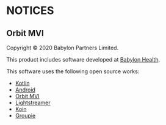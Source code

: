 # NOTICES

## Orbit MVI

Copyright &copy; 2020 Babylon Partners Limited.

This product includes software developed at [Babylon Health](http://www.babylonhealth.com/).

This software uses the following open source works:

- [Kotlin](https://github.com/JetBrains/kotlin)
- [Android](https://developer.android.com)
- [Orbit MVI](https://github.com/babylonhealth/orbit-mvi)
- [Lightstreamer](https://lightstreamer.com)
- [Koin](https://insert-koin.io/)
- [Groupie](https://github.com/lisawray/groupie)
